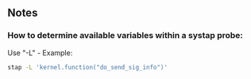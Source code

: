 
## Notes

### How to determine available variables within a systap probe:

Use "-L" - Example:

```bash
stap -L 'kernel.function("do_send_sig_info")'
```